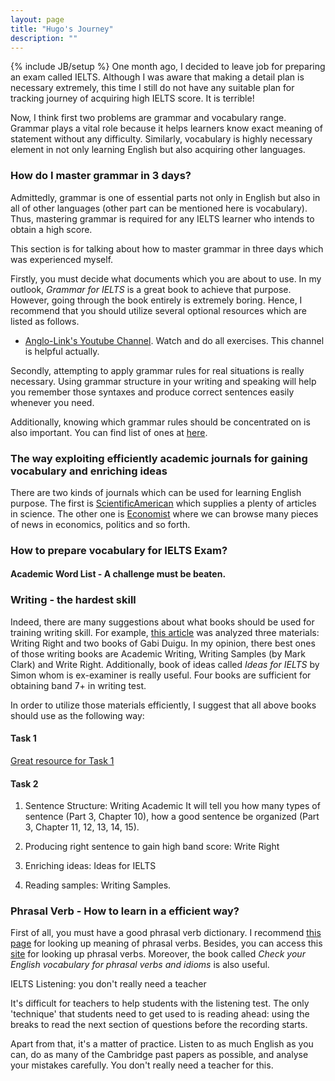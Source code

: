 ```yaml
---
layout: page
title: "Hugo's Journey"
description: ""
---
```

{% include JB/setup %}
One month ago, I decided to leave job for preparing an exam called IELTS. Although I was aware that making a detail plan is necessary extremely, this time I still do not have any suitable plan for tracking journey of acquiring high IELTS score. It is terrible! 

Now, I think first two problems are grammar and vocabulary range. Grammar plays a vital role because it helps learners know exact meaning of statement without any difficulty. Similarly, vocabulary is highly necessary element in not only learning English but also acquiring other languages. 




### How do I master grammar in 3 days?
Admittedly, grammar is one of essential parts not only in English but also in all of other languages (other part can be mentioned here is vocabulary). Thus, mastering grammar is required for any IELTS learner who intends to obtain a high score.

This section is for talking about how to master grammar in three days which was experienced myself.

Firstly, you must decide what documents which you are about to use. In my outlook, _Grammar for IELTS_ is a great book to achieve that purpose. However, going through the book entirely is extremely boring. Hence, I recommend that you should utilize several optional resources which are listed as follows. 

- [Anglo-Link's Youtube Channel](http://www.youtube.com/user/MinooAngloLink?feature=watch). Watch and do all exercises. This channel is helpful actually.

Secondly, attempting to apply grammar rules for real situations is really necessary. Using grammar structure in your writing and speaking will help you remember those syntaxes and  produce correct sentences easily whenever you need.

Additionally, knowing which grammar rules should be concentrated on is also important. You can find list of ones at [here](http://hugo53.github.io/pages/ielts/index.html).

### The way exploiting efficiently academic journals for gaining vocabulary and enriching ideas
There are two kinds of journals which can be used for learning English purpose. The first is [ScientificAmerican](http://www.scientificamerican.com/) which supplies a plenty of articles in science. The other one is [Economist](http://www.economist.com/) where we can browse many pieces of news in economics, politics and so forth.

### How to prepare vocabulary for IELTS Exam?

#### Academic Word List - A challenge must be beaten.




### Writing - the hardest skill
Indeed, there are many suggestions about what books should be used for training writing skill. For example, [this article](http://ieltsvietnam.net/sach-ielts-writing-khuyen-dung/) was analyzed three materials: Writing Right and two books of Gabi Duigu.
In my opinion, there best ones of those writing books are Academic Writing, Writing Samples (by Mark Clark) and Write Right. Additionally, book of ideas called _Ideas for IELTS_ by Simon whom is ex-examiner is really useful. Four books are sufficient for obtaining band 7+ in writing test.

In order to utilize those materials efficiently, I suggest that all above books should use as the following way:

#### Task 1
[Great resource for Task 1](http://www.essaybuilder.net/Graphs.html)

#### Task 2
1. Sentence Structure: Writing Academic
It will tell you how many types of sentence (Part 3, Chapter 10), how a good sentence be organized (Part 3, Chapter 11, 12, 13, 14, 15).

2. Producing right sentence to gain high band score: Write Right
3. Enriching ideas: Ideas for IELTS
4. Reading samples: Writing Samples.

### Phrasal Verb - How to learn in a efficient way?
First of all, you must have a good phrasal verb dictionary. I recommend [this page](http://www.usingenglish.com/reference/phrasal-verbs/) for looking up meaning of phrasal verbs. Besides, you can access this [site](http://www.eslcafe.com/pv/) for looking up phrasal verbs.
Moreover, the book called _Check your English vocabulary for phrasal verbs and idioms_ is also useful. 


IELTS Listening: you don't really need a teacher

It's difficult for teachers to help students with the listening test. The only 'technique' that students need to get used to is reading ahead: using the breaks to read the next section of questions before the recording starts.

Apart from that, it's a matter of practice. Listen to as much English as you can, do as many of the Cambridge past papers as possible, and analyse your mistakes carefully. You don't really need a teacher for this.



